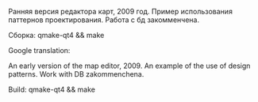 Ранняя версия редактора карт, 2009 год.
Пример использования паттернов проектирования.
Работа с бд закомменчена.

Сборка: qmake-qt4 && make

Google translation:

An early version of the map editor, 2009.
An example of the use of design patterns.
Work with DB zakommenchena.

Build: qmake-qt4 && make
